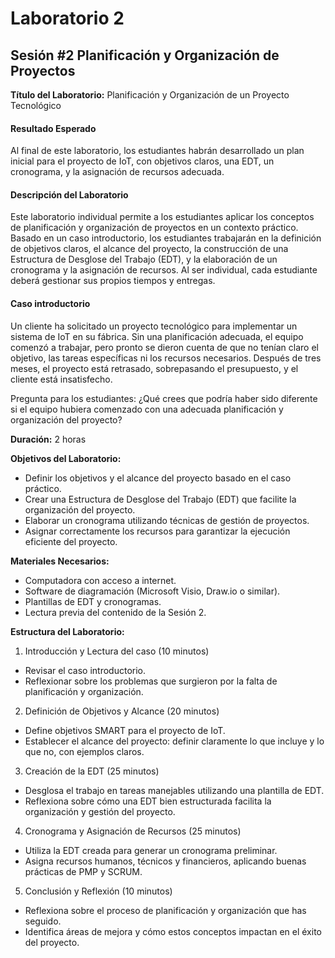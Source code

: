 # Laboratorio 2

## Sesión #2 Planificación y Organización de Proyectos

**Título del Laboratorio:** Planificación y Organización de un Proyecto Tecnológico

#### Resultado Esperado

Al final de este laboratorio, los estudiantes habrán desarrollado un plan inicial para el proyecto de IoT, con objetivos claros, una EDT, un cronograma, y la asignación de recursos adecuada.

#### Descripción del Laboratorio

Este laboratorio individual permite a los estudiantes aplicar los conceptos de planificación y organización de proyectos en un contexto práctico. Basado en un caso introductorio, los estudiantes trabajarán en la definición de objetivos claros, el alcance del proyecto, la construcción de una Estructura de Desglose del Trabajo (EDT), y la elaboración de un cronograma y la asignación de recursos. Al ser individual, cada estudiante deberá gestionar sus propios tiempos y entregas.

#### Caso introductorio

Un cliente ha solicitado un proyecto tecnológico para implementar un sistema de IoT en su fábrica. Sin una planificación adecuada, el equipo comenzó a trabajar, pero pronto se dieron cuenta de que no tenían claro el objetivo, las tareas específicas ni los recursos necesarios. Después de tres meses, el proyecto está retrasado, sobrepasando el presupuesto, y el cliente está insatisfecho.

Pregunta para los estudiantes: ¿Qué crees que podría haber sido diferente si el equipo hubiera comenzado con una adecuada planificación y organización del proyecto?

**Duración:** 2 horas

**Objetivos del Laboratorio:**

- Definir los objetivos y el alcance del proyecto basado en el caso práctico.
- Crear una Estructura de Desglose del Trabajo (EDT) que facilite la organización del proyecto.
- Elaborar un cronograma utilizando técnicas de gestión de proyectos.
- Asignar correctamente los recursos para garantizar la ejecución eficiente del proyecto.

**Materiales Necesarios:**

- Computadora con acceso a internet.
- Software de diagramación (Microsoft Visio, Draw.io o similar).
- Plantillas de EDT y cronogramas.
- Lectura previa del contenido de la Sesión 2.

**Estructura del Laboratorio:**

1. Introducción y Lectura del caso (10 minutos)
  - Revisar el caso introductorio.
  - Reflexionar sobre los problemas que surgieron por la falta de planificación y organización.

2. Definición de Objetivos y Alcance (20 minutos)

  - Define objetivos SMART para el proyecto de IoT.
  - Establecer el alcance del proyecto: definir claramente lo que incluye y lo que no, con ejemplos claros.

3. Creación de la EDT (25 minutos)
  - Desglosa el trabajo en tareas manejables utilizando una plantilla de EDT.
  - Reflexiona sobre cómo una EDT bien estructurada facilita la organización y gestión del proyecto.

4. Cronograma y Asignación de Recursos (25 minutos)
  - Utiliza la EDT creada para generar un cronograma preliminar.
  - Asigna recursos humanos, técnicos y financieros, aplicando buenas prácticas de PMP y SCRUM.

5. Conclusión y Reflexión (10 minutos)
  - Reflexiona sobre el proceso de planificación y organización que has seguido.
  - Identifica áreas de mejora y cómo estos conceptos impactan en el éxito del proyecto.
